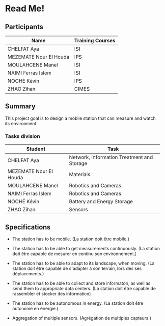 # Read Me!

## Participants

| Name | Training Courses |
|---|---|
| CHELFAT Aya | ISI |
| MEZEMATE Nour El Houda | IPS |
| MOULAHCENE Manel | ISI |
| NAIMI Ferras Islem | ISI |
| NOCHÉ Kévin | IPS |
| ZHAO Zihan | CIMES |

## Summary

This project goal is to design a mobile station that can measure and watch its environment.

### Tasks division

| Student | Task |
|---|---|
| CHELFAT Aya | Network, Information Treatment and Storage |
| MEZEMATE Nour El Houda | Materials |
| MOULAHCENE Manel | Robotics and Cameras |
| NAIMI Ferras Islem | Robotics and Cameras |
| NOCHÉ Kévin | Battery and Energy Storage |
| ZHAO Zihan | Sensors |

## Specifications

- The station has to be mobile. (La station doit être mobile.)

- The station has to be able to get measurements continuously. (La station doit être capable de mesurer en continu son environnement.)

- The station has to be able to adapt to its landscape, when moving. (La station doit être capable de s'adapter à son terrain, lors des ses déplacements.)

- The station has to be able to collect and store informaton, as well as send them to appropriate data centers. (La station doit être capable de rassembler et stocker des information)

- The station has to be autonomous in energy. (La station doit être autonome en énergie.)

- Aggregation of multiple sensors. (Agrégation de multiples capteurs.)
